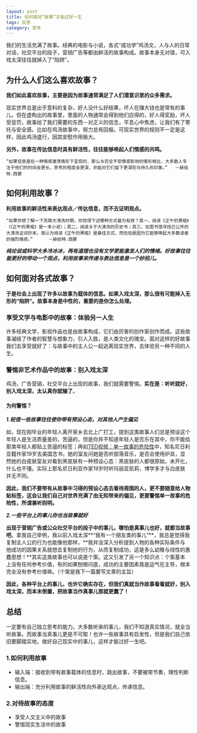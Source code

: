 ```yaml
---
layout: post
title: 如何面对“故事”才能过好一生
tags: 反思
category: 思考
---
```

我们的生活充满了故事。经典的电影与小说，各式“成功学”鸡汤文，人与人的日常对话，社交平台的段子，营销广告等都由鲜活的故事构成。故事本身无对错，可入戏太深往往就掉入了“陷阱”。

## 为什么人们这么喜欢故事？

**我们如此喜欢故事，主要是因为故事通常满足了人们潜意识里的众多需求。**

现实世界总是出乎意料的复杂，好人没什么好结果，坏人在赚大钱也是常有的事儿。但在虚构出的故事里，里面的人物通常会得到他们应得的，好人得奖励，坏人受惩罚，故事给了我们需要的东西－对正义的信念，平息心中焦虑，让我们有了寄托与安全感。比如在鸡汤故事中，努力总有回报。可现实世界的规则不一定是这样，因此鸡汤盛行，因其安慰作用极大。

**另外，故事在传达信息时具有鲜活性，往往能够唤起人们情感的共鸣。**

```
“如果信息是在一种情感激荡情形下呈现的，那么与完全不受情感影响的情形相比，大多数人专注于他们的时间会更长，思考的程度会更深，并能对它们留下更深刻与持久的印象。”   －赫伯特.西蒙
```
 
## 如何利用故事？

**利用故事的鲜活性来表达观点／传达信息，而不去证明观点。**

```
“如果你想了解一下苏联大清洗时期，你觉得下述哪种方式最为有效？其一，阅读《正午的黑暗》（《正午的黑暗》是一本小说）；其二，阅读关于大清洗的历史书；其三，在图书馆寻找已公开的大清洗证词抄本。我认为阅读《正午的黑暗》是最佳方式，而恰恰是因为它能够唤起大多数读者的强烈情感。”      －赫伯特.西蒙
```
 
***纯论说或科学大多冷冰冰，再有道理也没有文学更能激发人们的情绪。好故事往往能更好的带动一个观点，利用故事来传递与表达信息是一个妙招儿。***

## 如何面对各式故事？
**于是社会上出现了许多以故事为载体的信息。如果入戏太深，那么很有可能掉入无形的“陷阱”。故事本身是中性的，重要的是你怎么处理。**
### **享受**文学与电影中的故事：体验另一人生
许多经典文学，影视作品也是由故事构成，它们由厉害的创作家创作而成。这些故事凝结了作者的智慧与想象力，引人入胜，是人类文化的瑰宝。面对这样的好故事我们去享受就好了：与故事中的主人公一起逃离现实世界，去体验另一种不同的人生。
### **警惕**非艺术作品中的故事：别入戏太深
鸡汤，广告营销，社交平台上出现的故事，我们就需要警惕。**实在是：听听就好，别入戏太深，太认真你就输了**。
#### 为何警惕？
***1.轻信一些故事往往使你带有预设心态，对其他人产生偏见***

如，现在刚毕业的年轻人离开家乡去北上广打工，提到这类故事人们总是预设这个年轻人是生活质量差的，苦逼的，但是你并不知道年轻人是否乐在其中，你不能给那类年轻人都贴上苦逼的标签；再如[TED视频：单一故事的危险性](http://open.163.com/movie/2012/1/T/S/M7A13S30R_M7A14JJTS.html)中，知名尼日利亚籍作家19岁去美国念书，她的室友问她是否听部落音乐，是否会使用炉具，显然她的白皮肤室友对看到黑皮肤有一种预设心态：黑皮肤的人都很原始，未开化，什么也不懂。实际上那名尼日利亚作家19岁时听玛丽亚凯莉，博学多才与白皮肤并无不同。

**因此，我们不要带有从故事中习得的预设心态去看待周围的人，更不要随意给人物贴标签，这会让我们自己对世界充满了由无知带来的偏见，更要警惕单一故事的危险性，所谓兼听则明。**

***2.一些平台上的事儿你也当故事就好***

**出现于营销广告或公众社交平台的段子中的事儿，哪怕是真事儿也好，就都当故事吧**。拿我自己举例，我以前入戏太深**“我有一个朋友类的事儿”**，我总是觉得我复制主人公的行为也能像他那样，**我并没深入分析提到人物的各种实际条件与他成功的因果关系就想去复制他的行为，从而复制成功，这是多么幼稚与线性的愚蠢思想！**其实这类故事也可以说是个案。这又引发了另一个知识点：个案基本上没有任何参考价值，有的如果刨根问底，成功的主要因素竟是运气在主导，根本完全没有参考价值嘛。（个案是我下一篇要写文章的主旨）

**因此，各种平台上的事儿，也许它确实存在，但我们真就当作故事看看就好，别入戏太深，而本末倒置，把故事当作真事儿那就更蠢了！**

## 总结
一定要有自己独立思考的能力。大多数听来的事儿，我们不知道真实情况，就全当听故事。而故事当真事儿更是不可取！也许一些故事具有启发性，但是我们自己依旧要脚踏实地，做好自己现实中的事儿，这样才能过好一生吧。
### 1.如何利用故事
* 输入端：接收到带有故事载体的信息时，跳出故事，不要被带节奏，理性判断信息。
* 输出端：充分利用故事的鲜活性向外表达观点，传递信息。

### 2.对待故事的态度
* 享受人文主义中的故事
* 警惕现实生活中的故事